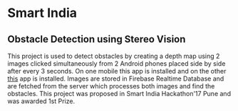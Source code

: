 # Smart India
## Obstacle Detection using Stereo Vision

This project is used to detect obstacles by creating a depth map using 2 images clicked simultaneously from 2 Android phones placed side by side after every 3 seconds.
On one mobile this app is installed and on the other <a href="https://github.com/ashu10832/SmartIndia2">this</a> app is installed.
Images are stored in Firebase Realtime Database and are fetched from the server which processes both images and find the obstacles.
This project was proposed in Smart India Hackathon'17 Pune and was awarded 1st Prize.
